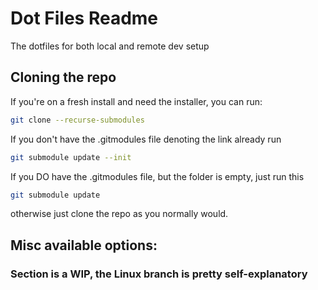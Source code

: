 # Dot Files Readme

The dotfiles for both local and remote dev setup


## Cloning the repo

If you're on a fresh install and need the installer, you can run:

```sh
git clone --recurse-submodules 
```

If you don't have the .gitmodules file denoting the link already run

```sh
git submodule update --init
```


If you DO have the .gitmodules file, but the folder is empty, just run this

```sh
git submodule update
```

otherwise just clone the repo as you normally would.


## Misc available options:

### Section is a WIP, the Linux branch is pretty self-explanatory
